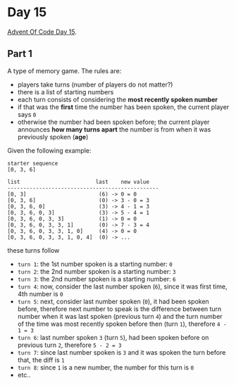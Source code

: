 # Day 15

[Advent Of Code Day 15](https://adventofcode.com/2020/day/15).

## Part 1

A type of memory game. The rules are:

* players take turns (number of players do not matter?)
* there is a list of starting numbers
* each turn consists of considering the **most recently spoken number**
* if that was the **first** time the number has been spoken, the current player says `0`
* otherwise the number had been spoken before; the current player announces **how many turns apart** the number is from when it was previously spoken (**age**)

Given the following example:

```
starter sequence
[0, 3, 6]

list                        last    new value
------------------------------------------------
[0, 3]                       (6) -> 0 = 0
[0, 3, 6]                    (0) -> 3 - 0 = 3
[0, 3, 6, 0]                 (3) -> 4 - 1 = 3
[0, 3, 6, 0, 3]              (3) -> 5 - 4 = 1
[0, 3, 6, 0, 3, 3]           (1) -> 0 = 0
[0, 3, 6, 0, 3, 3, 1]        (0) -> 7 - 3 = 4
[0, 3, 6, 0, 3, 3, 1, 0]     (4) -> 0 = 0
[0, 3, 6, 0, 3, 3, 1, 0, 4]  (0) -> ...
```

these turns follow

* `turn 1`: the 1st number spoken is a starting number: `0`
* `turn 2`: the 2nd number spoken is a starting number: `3`
* `turn 3`: the 2nd number spoken is a starting number: `6`
* `turn 4`: now, consider the last number spoken (`6`), since it was first time, 4th number is `0`
* `turn 5`: next, consider last number spoken (`0`), it had been spoken before, therefore next number to speak is the difference between turn number when it was last spoken (previous turn `4`) and the turn number of the time was most recently spoken before then (turn `1`), therefore `4 - 1 = 3`
* `turn 6`: last number spoken `3` (turn `5`), had been spoken before on previous turn `2`, therefore `5 - 2 = 3`
* `turn 7`: since last number spoken is `3` and it was spoken the turn before that, the diff is `1`
* `turn 8`: since `1` is a new number, the number for this turn is `0`
* etc..
